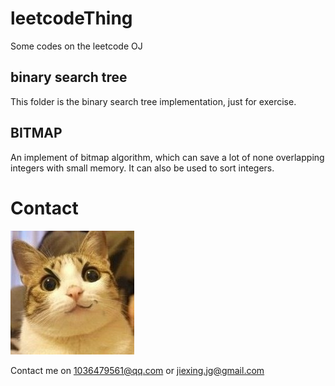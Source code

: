 # leetcodeThing
Some codes on the leetcode OJ

## binary search tree
This folder is the binary search tree implementation, just for exercise.

## BITMAP
An implement of bitmap algorithm, which can save a lot of none overlapping integers with small memory. It can also be used to sort integers.

# Contact
![My icon](./img/catIcon.jpg "Jiexin Guo")

Contact me on <1036479561@qq.com> or <jiexing.jg@gmail.com> 
